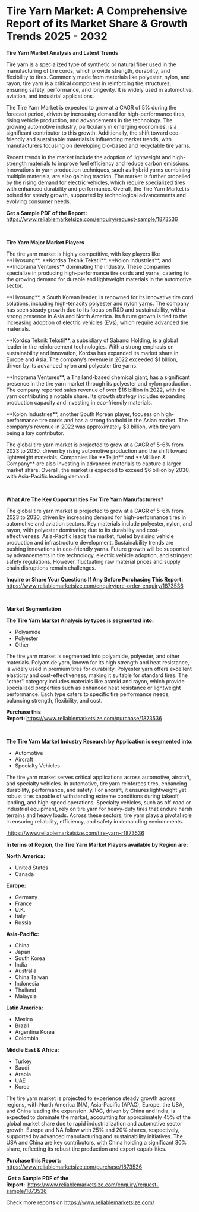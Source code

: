 <p><h1>Tire Yarn Market: A Comprehensive Report of its Market Share & Growth Trends 2025 - 2032</h1></p><p><strong>Tire Yarn Market Analysis and Latest Trends</strong></p>
<p><p>Tire yarn is a specialized type of synthetic or natural fiber used in the manufacturing of tire cords, which provide strength, durability, and flexibility to tires. Commonly made from materials like polyester, nylon, and rayon, tire yarn is a critical component in reinforcing tire structures, ensuring safety, performance, and longevity. It is widely used in automotive, aviation, and industrial applications.</p><p>The Tire Yarn Market is expected to grow at a CAGR of 5% during the forecast period, driven by increasing demand for high-performance tires, rising vehicle production, and advancements in tire technology. The growing automotive industry, particularly in emerging economies, is a significant contributor to this growth. Additionally, the shift toward eco-friendly and sustainable materials is influencing market trends, with manufacturers focusing on developing bio-based and recyclable tire yarns.</p><p>Recent trends in the market include the adoption of lightweight and high-strength materials to improve fuel efficiency and reduce carbon emissions. Innovations in yarn production techniques, such as hybrid yarns combining multiple materials, are also gaining traction. The market is further propelled by the rising demand for electric vehicles, which require specialized tires with enhanced durability and performance. Overall, the Tire Yarn Market is poised for steady growth, supported by technological advancements and evolving consumer needs.</p></p>
<p><strong>Get a Sample PDF of the Report:&nbsp;</strong> <a href="https://www.reliablemarketsize.com/enquiry/request-sample/1873536?utm_campaign=2005&utm_medium=2&utm_source=Github&utm_content=ia&utm_term=25012025&utm_id=tire-yarn">https://www.reliablemarketsize.com/enquiry/request-sample/1873536</a></p>
<p>&nbsp;</p>
<p><strong>Tire Yarn Major Market Players</strong></p>
<p><p>The tire yarn market is highly competitive, with key players like **Hyosung**, **Kordsa Teknik Tekstil**, **Kolon Industries**, and **Indorama Ventures** dominating the industry. These companies specialize in producing high-performance tire cords and yarns, catering to the growing demand for durable and lightweight materials in the automotive sector.</p><p>**Hyosung**, a South Korean leader, is renowned for its innovative tire cord solutions, including high-tenacity polyester and nylon yarns. The company has seen steady growth due to its focus on R&D and sustainability, with a strong presence in Asia and North America. Its future growth is tied to the increasing adoption of electric vehicles (EVs), which require advanced tire materials.</p><p>**Kordsa Teknik Tekstil**, a subsidiary of Sabancı Holding, is a global leader in tire reinforcement technologies. With a strong emphasis on sustainability and innovation, Kordsa has expanded its market share in Europe and Asia. The company’s revenue in 2022 exceeded $1 billion, driven by its advanced nylon and polyester tire yarns.</p><p>**Indorama Ventures**, a Thailand-based chemical giant, has a significant presence in the tire yarn market through its polyester and nylon production. The company reported sales revenue of over $16 billion in 2022, with tire yarn contributing a notable share. Its growth strategy includes expanding production capacity and investing in eco-friendly materials.</p><p>**Kolon Industries**, another South Korean player, focuses on high-performance tire cords and has a strong foothold in the Asian market. The company’s revenue in 2022 was approximately $3 billion, with tire yarn being a key contributor.</p><p>The global tire yarn market is projected to grow at a CAGR of 5-6% from 2023 to 2030, driven by rising automotive production and the shift toward lightweight materials. Companies like **Teijin** and **Milliken & Company** are also investing in advanced materials to capture a larger market share. Overall, the market is expected to exceed $6 billion by 2030, with Asia-Pacific leading demand.</p></p>
<p>&nbsp;</p>
<p><strong>What Are The Key Opportunities For Tire Yarn Manufacturers?</strong></p>
<p><p>The global tire yarn market is projected to grow at a CAGR of 5-6% from 2023 to 2030, driven by increasing demand for high-performance tires in automotive and aviation sectors. Key materials include polyester, nylon, and rayon, with polyester dominating due to its durability and cost-effectiveness. Asia-Pacific leads the market, fueled by rising vehicle production and infrastructure development. Sustainability trends are pushing innovations in eco-friendly yarns. Future growth will be supported by advancements in tire technology, electric vehicle adoption, and stringent safety regulations. However, fluctuating raw material prices and supply chain disruptions remain challenges.</p></p>
<p><strong>Inquire or Share Your Questions If Any Before Purchasing This Report:</strong> <a href="https://www.reliablemarketsize.com/enquiry/pre-order-enquiry/1873536?utm_campaign=2005&utm_medium=2&utm_source=Github&utm_content=ia&utm_term=25012025&utm_id=tire-yarn">https://www.reliablemarketsize.com/enquiry/pre-order-enquiry/1873536</a></p>
<p>&nbsp;</p>
<p><strong>Market Segmentation</strong></p>
<p><strong>The Tire Yarn Market Analysis by types is segmented into:</strong></p>
<p><ul><li>Polyamide</li><li>Polyester</li><li>Other</li></ul></p>
<p><p>The tire yarn market is segmented into polyamide, polyester, and other materials. Polyamide yarn, known for its high strength and heat resistance, is widely used in premium tires for durability. Polyester yarn offers excellent elasticity and cost-effectiveness, making it suitable for standard tires. The "other" category includes materials like aramid and rayon, which provide specialized properties such as enhanced heat resistance or lightweight performance. Each type caters to specific tire performance needs, balancing strength, flexibility, and cost.</p></p>
<p><strong>Purchase this Report:&nbsp;</strong><a href="https://www.reliablemarketsize.com/purchase/1873536?utm_campaign=2005&utm_medium=2&utm_source=Github&utm_content=ia&utm_term=25012025&utm_id=tire-yarn">https://www.reliablemarketsize.com/purchase/1873536</a></p>
<p>&nbsp;</p>
<p><strong>The Tire Yarn Market Industry Research by Application is segmented into:</strong></p>
<p><ul><li>Automotive</li><li>Aircraft</li><li>Specialty Vehicles</li></ul></p>
<p><p>The tire yarn market serves critical applications across automotive, aircraft, and specialty vehicles. In automotive, tire yarn reinforces tires, enhancing durability, performance, and safety. For aircraft, it ensures lightweight yet robust tires capable of withstanding extreme conditions during takeoff, landing, and high-speed operations. Specialty vehicles, such as off-road or industrial equipment, rely on tire yarn for heavy-duty tires that endure harsh terrains and heavy loads. Across these sectors, tire yarn plays a pivotal role in ensuring reliability, efficiency, and safety in demanding environments.</p></p>
<p><a href="https://www.reliablemarketsize.com/tire-yarn-r1873536?utm_campaign=2005&utm_medium=2&utm_source=Github&utm_content=ia&utm_term=25012025&utm_id=tire-yarn">&nbsp;https://www.reliablemarketsize.com/tire-yarn-r1873536</a></p>
<p><strong>In terms of Region, the Tire Yarn Market Players available by Region are:</strong></p>
<p>
    <p> <strong> North America: </strong>
        <ul>
            <li>United States</li>
            <li>Canada</li>
        </ul>
        </p> 
    <p> <strong> Europe: </strong>
        <ul>
            <li>Germany</li>
            <li>France</li>
            <li>U.K.</li>
            <li>Italy</li>
            <li>Russia</li>
        </ul>
        </p> 
    <p> <strong> Asia-Pacific: </strong>
        <ul>
            <li>China</li>
            <li>Japan</li>
            <li>South Korea</li>
            <li>India</li>
            <li>Australia</li>
            <li>China Taiwan</li>
            <li>Indonesia</li>
            <li>Thailand</li>
            <li>Malaysia</li>
        </ul>
        </p> 
    <p> <strong> Latin America: </strong>
        <ul>
            <li>Mexico</li>
            <li>Brazil</li>
            <li>Argentina Korea</li>
            <li>Colombia</li>
        </ul>
        </p> 
    <p> <strong> Middle East & Africa: </strong>
        <ul>
            <li>Turkey</li>
            <li>Saudi</li>
            <li>Arabia</li>
            <li>UAE</li>
            <li>Korea</li>
        </ul>
    </p>
    </p>
<p><p>The tire yarn market is projected to experience steady growth across regions, with North America (NA), Asia-Pacific (APAC), Europe, the USA, and China leading the expansion. APAC, driven by China and India, is expected to dominate the market, accounting for approximately 45% of the global market share due to rapid industrialization and automotive sector growth. Europe and NA follow with 25% and 20% shares, respectively, supported by advanced manufacturing and sustainability initiatives. The USA and China are key contributors, with China holding a significant 30% share, reflecting its robust tire production and export capabilities.</p></p>
<p><strong>Purchase this Report: </strong><a href="https://www.reliablemarketsize.com/purchase/1873536?utm_campaign=2005&utm_medium=2&utm_source=Github&utm_content=ia&utm_term=25012025&utm_id=tire-yarn">https://www.reliablemarketsize.com/purchase/1873536</a></p>
<p>&nbsp;<strong>Get a Sample PDF of the Report:&nbsp;&nbsp;</strong><a href="https://www.reliablemarketsize.com/enquiry/request-sample/1873536?utm_campaign=2005&utm_medium=2&utm_source=Github&utm_content=ia&utm_term=25012025&utm_id=tire-yarn">https://www.reliablemarketsize.com/enquiry/request-sample/1873536</a></p>
<p><strong></strong></p>
<p>Check more reports on <a href="https://www.reliablemarketsize.com/?utm_campaign=2005&utm_medium=2&utm_source=Github&utm_content=ia&utm_term=25012025&utm_id=tire-yarn">https://www.reliablemarketsize.com/</a></p>
